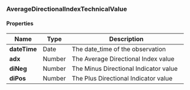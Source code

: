 
[//]: # (CLASS:AverageDirectionalIndexTechnicalValue)

[//]: # (KIND:object)

### AverageDirectionalIndexTechnicalValue

#### Properties

[//]: # (START_DEFINITION)

Name | Type | Description
------------ | ------------- | -------------
**dateTime** | Date | The date_time of the observation &nbsp;
**adx** | Number | The Average Directional Index value &nbsp;
**diNeg** | Number | The Minus Directional Indicator value &nbsp;
**diPos** | Number | The Plus Directional Indicator value &nbsp;

[//]: # (END_DEFINITION)





